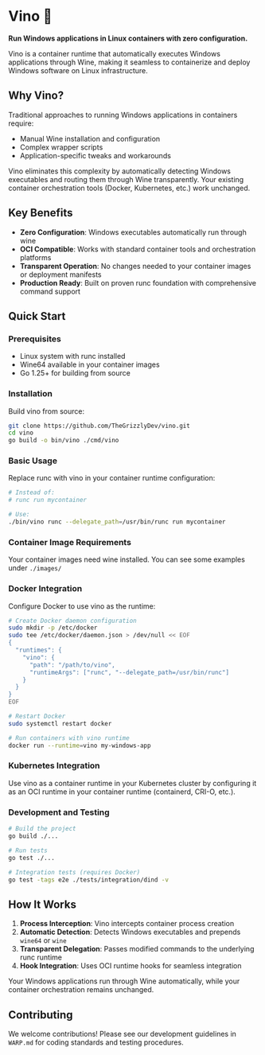 # Vino 🍷

**Run Windows applications in Linux containers with zero configuration.**

Vino is a container runtime that automatically executes Windows applications through Wine, making it seamless to containerize and deploy Windows software on Linux infrastructure.

## Why Vino?

Traditional approaches to running Windows applications in containers require:
- Manual Wine installation and configuration
- Complex wrapper scripts
- Application-specific tweaks and workarounds

Vino eliminates this complexity by automatically detecting Windows executables and routing them through Wine transparently. Your existing container orchestration tools (Docker, Kubernetes, etc.) work unchanged.

## Key Benefits

- **Zero Configuration**: Windows executables automatically run through wine
- **OCI Compatible**: Works with standard container tools and orchestration platforms
- **Transparent Operation**: No changes needed to your container images or deployment manifests
- **Production Ready**: Built on proven runc foundation with comprehensive command support

## Quick Start

### Prerequisites

- Linux system with runc installed
- Wine64 available in your container images
- Go 1.25+ for building from source

### Installation

Build vino from source:

```bash
git clone https://github.com/TheGrizzlyDev/vino.git
cd vino
go build -o bin/vino ./cmd/vino
```

### Basic Usage

Replace runc with vino in your container runtime configuration:

```bash
# Instead of:
# runc run mycontainer

# Use:
./bin/vino runc --delegate_path=/usr/bin/runc run mycontainer
```

### Container Image Requirements

Your container images need wine installed. You can see some examples under `./images/`

### Docker Integration

Configure Docker to use vino as the runtime:

```bash
# Create Docker daemon configuration
sudo mkdir -p /etc/docker
sudo tee /etc/docker/daemon.json > /dev/null << EOF
{
  "runtimes": {
    "vino": {
      "path": "/path/to/vino",
      "runtimeArgs": ["runc", "--delegate_path=/usr/bin/runc"]
    }
  }
}
EOF

# Restart Docker
sudo systemctl restart docker

# Run containers with vino runtime
docker run --runtime=vino my-windows-app
```

### Kubernetes Integration

Use vino as a container runtime in your Kubernetes cluster by configuring it as an OCI runtime in your container runtime (containerd, CRI-O, etc.).

### Development and Testing

```bash
# Build the project
go build ./...

# Run tests
go test ./...

# Integration tests (requires Docker)
go test -tags e2e ./tests/integration/dind -v
```

## How It Works

1. **Process Interception**: Vino intercepts container process creation
2. **Automatic Detection**: Detects Windows executables and prepends `wine64` or `wine`
3. **Transparent Delegation**: Passes modified commands to the underlying runc runtime
4. **Hook Integration**: Uses OCI runtime hooks for seamless integration

Your Windows applications run through Wine automatically, while your container orchestration remains unchanged.

## Contributing

We welcome contributions! Please see our development guidelines in `WARP.md` for coding standards and testing procedures.

